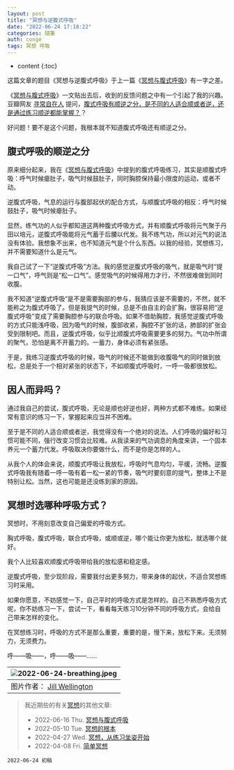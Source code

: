 ```yaml
---
layout: post
title: "冥想与逆腹式呼吸"
date: "2022-06-24 17:18:22"
categories: 隨筆
auth: conge
tags: 冥想 呼吸
---
```


* content
{:toc}

这篇文章的题目《冥想与逆腹式呼吸》于上一篇《[冥想与腹式呼吸](/2022/06/16/belly-breathing/)》有一字之差。

《[冥想与腹式呼吸](/2022/06/16/belly-breathing/)》一文贴出去后，收到的反馈问题之中有一个引起了我的兴趣。豆瓣网友 [寻常自在人](https://www.douban.com/people/171735516/) 提问，[腹式呼吸有顺逆之分，是不同的人适合顺或者逆，还是通过练习顺逆都能掌握？](https://www.douban.com/group/topic/269287125/?start=0#4720243612)？

好问题！要不是这个问题，我根本就不知道腹式呼吸还有顺逆之分。




## 腹式呼吸的顺逆之分

原来细分起来，我在《[冥想与腹式呼吸](/2022/06/16/belly-breathing/)》中提到的腹式呼吸练习，其实是顺腹式呼吸：呼气时候瘪肚子，吸气时候鼓肚子，同时胸腔保持最小限度的运动，或者不动。

逆腹式呼吸，气息的运行与腹部起伏的配合方式，与顺腹式呼吸的相反：呼气时候鼓肚子，吸气时候瘪肚子。

显然，练气功的人似乎都知道这两种腹式呼吸方式，并有顺腹式呼吸将元气聚于丹田以培元，逆腹式呼吸能将元气蓄于后腰以代发。我不练气功，所以对元气的说法没有体验。我想象不出来，也不知道元气是个什么东西。以我的经验，冥想练习，并不需要知道什么是元气。

我自己试了一下“逆腹式呼吸”方法。我的感觉逆腹式呼吸的吸气，就是吸气时“提一口气”，呼气则是“松一口气”。感觉吸气的时候得用力才行，不然很难做到同时收腹。

我不知道“逆腹式呼吸”是不是需要胸部的参与，我猜应该是不需要的，不然，就不能称之为腹式呼吸了。但是我提气的时候，总是不由自主的会扩胸，很容易把“逆腹式呼吸”变成了需要胸腔参与的联合呼吸。如果不借助胸腔，我感觉逆腹式呼吸的方式只能浅呼吸，因为吸气的时候，腹部收紧，胸腔不扩张的话，肺部的扩张会受到限制吧。而且，逆腹式呼吸，似乎比顺腹式呼吸需要更多的努力。气功中所谓的聚气，恐怕是离不开蓄力的。一蓄力，身体必须有紧张感。

于是，我练习逆腹式呼吸的时候，吸气的时候还不能做到收腹吸气的同时做到放松，总是处于一个相对紧张的状态下，不如顺腹式呼吸时，一呼一吸都很放松。

## 因人而异吗？

通过我自己的尝试，腹式呼吸，无论是顺也好逆也好，两种方式都不难练。如果经常有意识的练习一下，掌握起来应当并不困难。

至于是不同的人适合顺或者逆，我觉得没有一个绝对的说法。人们呼吸的偏好和习惯可能不同，强行改变习惯会比较难。从我读来的气功调息的角度来讲，一个固本养元一个蓄力代发。呼吸取决你要做什么，而不是你是怎样的人。

从我个人的体会来说，顺腹式呼吸让我放松，呼吸时气息均匀，平缓，流畅。逆腹式呼吸我有随着一呼一吸有着一松一紧的节奏，吸气时要刻意的提气，整体上不是特别让松。当然，这也可能是还没练到家的原因。

## 冥想时选哪种呼吸方式？

冥想时，不用刻意改变自己偏爱的呼吸方式。

胸式呼吸，腹式呼吸，联合式呼吸，或顺或逆，哪个能让你更为放松，就选哪个就好。

我个人比较喜欢顺腹式呼吸带给我的放松感和稳定感。

逆腹式呼吸，至少现阶段，需要我付出更多努力，带来身体的起伏，不适合冥想练习时采用。

如果你愿意，不妨感觉一下，自己平时的呼吸方式是怎样的。自己不熟悉呼吸方式呢，你不妨练习一下，尝试一下，看看每天练习10分钟不同的呼吸方式，会给自己带来怎样的变化。

在冥想练习时，呼吸的方式不是那么重要，重要的是，慢下来，放松下来。无须努力，无须费力。

呼——吸——，呼——吸——……

| ![2022-06-24-breathing.jpeg](https://s2.loli.net/2022/06/25/Pr53NhEWcUA7ISx.jpg)|
| --------------------------------- |
| 图片作者： [Jill Wellington](https://unsplash.com/photos/78A265wPiO4) |

> 我近期些的有关[冥想](https://conge.github.io/tag/#冥想)的其他文章:
>
> - 2022-06-16 Thu. [冥想与腹式呼吸](/2022/06/16/belly-breathing/)
> - 2022-05-10 Tue. [冥想的根本](/2022/05/10/basics/)
> - 2022-04-27 Wed. [冥想，从练习坐姿开始 ](/2022/04/27/sitting/)
> - 2022-04-08 Fri. [简单冥想](/2022/04/08/simple-meditation/)

```
2022-06-24 初稿
```
